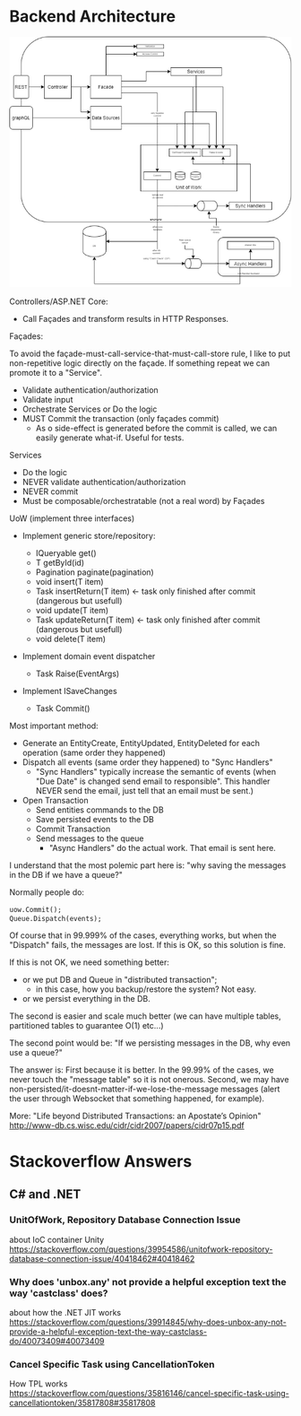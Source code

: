 # Backend Architecture

![alt text](./BasicCSharpBackend.png "Basic C# Backend Architecture")  


Controllers/ASP.NET Core:  
- Call Façades and transform results in HTTP Responses.

Façades:

To avoid the façade-must-call-service-that-must-call-store rule, I like to put
non-repetitive logic directly on the façade. If something repeat we can promote it to a "Service".

- Validate authentication/authorization
- Validate input
- Orchestrate Services or Do the logic
- MUST Commit the transaction (only façades commit)
  - As o side-effect is generated before the commit is called, we can easily generate what-if. Useful for tests.

Services

- Do the logic
- NEVER validate authentication/authorization
- NEVER commit
- Must be composable/orchestratable (not a real word) by Façades

UoW (implement three interfaces)

- Implement generic store/repository: 
  - IQueryable<T> get<T>()  
  - T getById<T>(id)  
  - Pagination<T> paginate<T>(pagination)  
  - void insert<T>(T item)  
  - Task<T> insertReturn<T>(T item)  <- task only finished after commit (dangerous but usefull)
  - void update<T>(T item)  
  - Task<T> updateReturn<T>(T item)  <- task only finished after commit (dangerous but usefull)
  - void delete(T item)

- Implement domain event dispatcher
  - Task Raise(EventArgs)

- Implement ISaveChanges
  - Task Commit()

Most important method:  
 - Generate an EntityCreate, EntityUpdated, EntityDeleted for each operation (same order they happened)  
 - Dispatch all events (same order they happened) to "Sync Handlers"
   - "Sync Handlers" typically increase the semantic of events (when "Due Date" is changed send email to responsible". This handler NEVER send the email, just tell that an email must be sent.)
 - Open Transaction  
   - Send entities commands to the DB  
   - Save persisted events to the DB  
   - Commit Transaction  
   - Send messages to the queue
     - "Async Handlers" do the actual work. That email is sent here.

I understand that the most polemic part here is: "why saving the messages in the DB if we have a queue?"

Normally people do:

```
uow.Commit();
Queue.Dispatch(events);
```

Of course that in 99.999% of the cases, everything works, but when the "Dispatch" fails, the messages are lost. If this is OK, so this solution is fine.

If this is not OK, we need something better:
 - or we put DB and Queue in "distributed transaction";
   - in this case, how you backup/restore the system? Not easy.
 - or we persist everything in the DB.

The second is easier and scale much better (we can have multiple tables, partitioned tables to guarantee O(1) etc...)

The second point would be: "If we persisting messages in the DB, why even use a queue?"

The answer is: First because it is better. In the 99.99% of the cases, we never touch the "message table" so it is not onerous. Second, we may have non-persisted/it-doesnt-matter-if-we-lose-the-message messages (alert the user through Websocket that something happened, for example).

More:
"Life beyond Distributed Transactions: an Apostate’s Opinion"  
http://www-db.cs.wisc.edu/cidr/cidr2007/papers/cidr07p15.pdf

# Stackoverflow Answers

## C# and .NET

### UnitOfWork, Repository Database Connection Issue  
about IoC container Unity  
https://stackoverflow.com/questions/39954586/unitofwork-repository-database-connection-issue/40418462#40418462  

### Why does 'unbox.any' not provide a helpful exception text the way 'castclass' does?
about how the .NET JIT works  
https://stackoverflow.com/questions/39914845/why-does-unbox-any-not-provide-a-helpful-exception-text-the-way-castclass-do/40073409#40073409

### Cancel Specific Task using CancellationToken
How TPL works  
https://stackoverflow.com/questions/35816146/cancel-specific-task-using-cancellationtoken/35817808#35817808